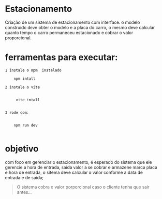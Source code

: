 # Estacionamento
Criação de um sistema de estacionamento com interface. o modelo construído deve obter o modelo e a placa do carro, o mesmo deve calcular quanto tempo o carro permaneceu estacionado e cobrar  o valor proporcional. 

# ferramentas para executar:

    1 instale o npm  instalado
  
  
``` 
    npm intall 
```
    2 instale o vite 
``` 
     
     vite intall
     
```
    3 rode com:
```
    
    npm run dev
    
```
# objetivo

com foco em gerenciar o estacionamento, é esperado do sistema que ele gerencie a hora de entrada, 
saida valor a se cobrar e armazene marca placa e hora de entrada, o sitema deve calcular o valor conforme a data de entrada e de saida; 

> O sistema cobra o valor porporcional caso o cliente tenha que sair antes...



  

  
